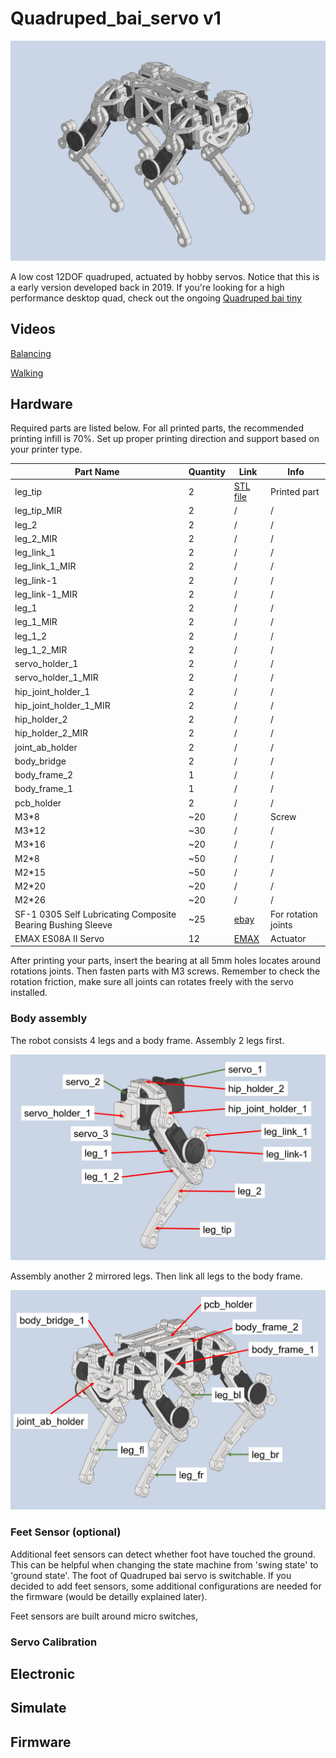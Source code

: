 # Quadruped_bai_servo v1
<img src="pic\quad_servo_cad.jpg" alt="quad_servo_cad" style="zoom:50%;" />

A low cost 12DOF quadruped, actuated by hobby servos. Notice that this is a early version developed back in 2019. If you're looking for a high performance desktop quad, check out the ongoing [Quadruped bai tiny](https://github.com/psrobotics/Quadruped_bai_tiny)

## Videos

[Balancing](https://www.youtube.com/watch?v=fsc0w1NeIVk)

[Walking](https://youtu.be/FCRvykWv6ok)

## Hardware

Required parts are listed below. For all printed parts, the recommended printing infill is 70%. Set up proper printing direction and support based on your printer type.

| Part Name                                                   | Quantity | Link                                                         | Info                |
| ----------------------------------------------------------- | -------- | ------------------------------------------------------------ | ------------------- |
| leg_tip                                                     | 2        | [STL file](hardware/stl)                                     | Printed part        |
| leg_tip_MIR                                                 | 2        | /                                                            | /                   |
| leg_2                                                       | 2        | /                                                            | /                   |
| leg_2_MIR                                                   | 2        | /                                                            | /                   |
| leg_link_1                                                  | 2        | /                                                            | /                   |
| leg_link_1_MIR                                              | 2        | /                                                            | /                   |
| leg_link-1                                                  | 2        | /                                                            | /                   |
| leg_link-1_MIR                                              | 2        | /                                                            | /                   |
| leg_1                                                       | 2        | /                                                            | /                   |
| leg_1_MIR                                                   | 2        | /                                                            | /                   |
| leg_1_2                                                     | 2        | /                                                            | /                   |
| leg_1_2_MIR                                                 | 2        | /                                                            | /                   |
| servo_holder_1                                              | 2        | /                                                            | /                   |
| servo_holder_1_MIR                                          | 2        | /                                                            | /                   |
| hip_joint_holder_1                                          | 2        | /                                                            | /                   |
| hip_joint_holder_1_MIR                                      | 2        | /                                                            | /                   |
| hip_holder_2                                                | 2        | /                                                            | /                   |
| hip_holder_2_MIR                                            | 2        | /                                                            | /                   |
| joint_ab_holder                                             | 2        | /                                                            | /                   |
| body_bridge                                                 | 2        | /                                                            | /                   |
| body_frame_2                                                | 1        | /                                                            | /                   |
| body_frame_1                                                | 1        | /                                                            | /                   |
| pcb_holder                                                  | 2        | /                                                            | /                   |
| M3*8                                                        | ~20      | /                                                            | Screw               |
| M3*12                                                       | ~30      | /                                                            | /                   |
| M3*16                                                       | ~20      | /                                                            | /                   |
| M2*8                                                        | ~50      | /                                                            | /                   |
| M2*15                                                       | ~50      | /                                                            | /                   |
| M2*20                                                       | ~20      | /                                                            | /                   |
| M2*26                                                       | ~20      | /                                                            | /                   |
| SF-1 0305 Self Lubricating Composite Bearing Bushing Sleeve | ~25      | [ebay](https://www.ebay.com/itm/141882850401?_trkparms=amclksrc%3DITM%26aid%3D1110006%26algo%3DHOMESPLICE.SIM%26ao%3D1%26asc%3D20200818143230%26meid%3Df2f23010710f47e39153549f7afe6b5b%26pid%3D101224%26rk%3D2%26rkt%3D5%26sd%3D141882852158%26itm%3D141882850401%26pmt%3D0%26noa%3D1%26pg%3D2047675%26algv%3DDefaultOrganicWeb%26brand%3DUnbranded&_trksid=p2047675.c101224.m-1) | For rotation joints |
| EMAX ES08A II Servo                                         | 12       | [EMAX](https://emaxmodel.com/products/emax-es08a-ii-mini-plastic-gear-analog-servo-1-8kg-sec-for-rc-models-robot) | Actuator            |

After printing your parts, insert the bearing at all 5mm holes locates around rotations joints. Then fasten  parts with M3 screws. Remember to check the rotation friction, make sure all joints can rotates freely with the servo installed. 

### Body assembly

The robot consists 4 legs and a body frame. Assembly 2 legs first.

![leg_ass_1](pic/leg_ass_1.jpg)

Assembly another 2 mirrored legs. Then link all legs to the body frame.

<img src="pic/body_ass_1.jpg" alt="body_ass_1" style="zoom:67%;" />

### Feet Sensor (optional)

Additional feet sensors can detect whether foot have touched the ground. This can be helpful when changing the state machine from 'swing state' to 'ground state'. The foot of Quadruped bai servo is switchable. If you decided to add feet sensors, some additional configurations are needed for the firmware (would be detailly explained later). 

Feet sensors are built around micro switches,  

### Servo Calibration

## Electronic

## Simulate

## Firmware



